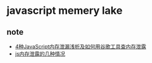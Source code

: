 # javascript memery lake

## note

- [4种JavaScript内存泄漏浅析及如何用谷歌工具查内存泄露](https://github.com/wengjq/Blog/issues/1)
- [js内存泄露的几种情况](http://www.cnblogs.com/sprying/archive/2013/05/31/3109517.html)